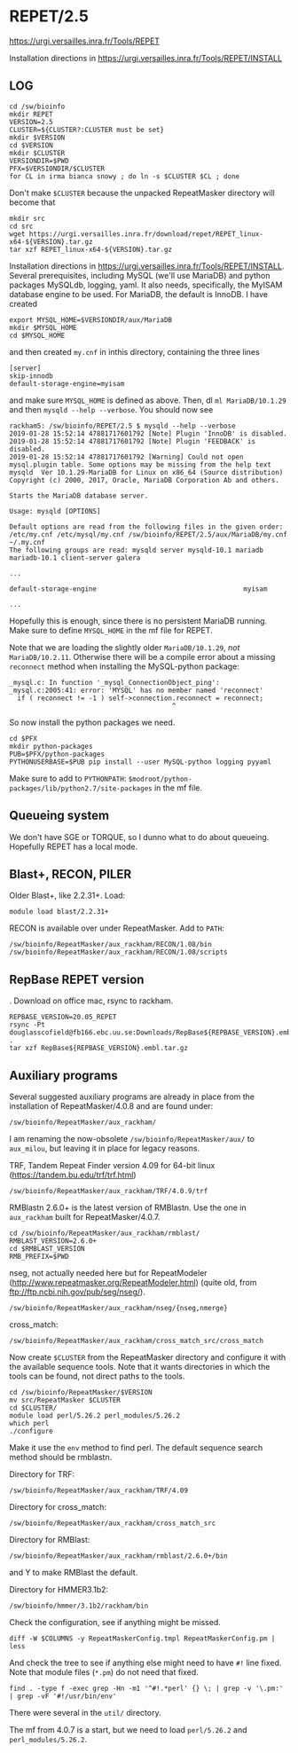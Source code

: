 REPET/2.5
=========

<https://urgi.versailles.inra.fr/Tools/REPET>

Installation directions in <https://urgi.versailles.inra.fr/Tools/REPET/INSTALL>


LOG
---

    cd /sw/bioinfo
    mkdir REPET
    VERSION=2.5
    CLUSTER=${CLUSTER?:CLUSTER must be set}
    mkdir $VERSION
    cd $VERSION
    mkdir $CLUSTER
    VERSIONDIR=$PWD
    PFX=$VERSIONDIR/$CLUSTER
    for CL in irma bianca snowy ; do ln -s $CLUSTER $CL ; done

Don't make `$CLUSTER` because the unpacked RepeatMasker directory will become that

    mkdir src
    cd src
    wget https://urgi.versailles.inra.fr/download/repet/REPET_linux-x64-${VERSION}.tar.gz
    tar xzf REPET_linux-x64-${VERSION}.tar.gz

Installation directions in
<https://urgi.versailles.inra.fr/Tools/REPET/INSTALL>.  Several prerequisites,
including MySQL (we'll use MariaDB) and python packages MySQLdb, logging, yaml.
It also needs, specifically, the MyISAM database engine to be used.  For
MariaDB, the default is InnoDB.  I have created

    export MYSQL_HOME=$VERSIONDIR/aux/MariaDB
    mkdir $MYSQL_HOME
    cd $MYSQL_HOME

and then created `my.cnf` in inthis directory, containing the three lines

    [server]
    skip-innodb
    default-storage-engine=myisam

and make sure `MYSQL_HOME` is defined as above. Then, dl `ml MariaDB/10.1.29`
and then `mysqld --help --verbose`.  You should now see

    rackham5: /sw/bioinfo/REPET/2.5 $ mysqld --help --verbose
    2019-01-28 15:52:14 47881717601792 [Note] Plugin 'InnoDB' is disabled.
    2019-01-28 15:52:14 47881717601792 [Note] Plugin 'FEEDBACK' is disabled.
    2019-01-28 15:52:14 47881717601792 [Warning] Could not open mysql.plugin table. Some options may be missing from the help text
    mysqld  Ver 10.1.29-MariaDB for Linux on x86_64 (Source distribution)
    Copyright (c) 2000, 2017, Oracle, MariaDB Corporation Ab and others.

    Starts the MariaDB database server.

    Usage: mysqld [OPTIONS]

    Default options are read from the following files in the given order:
    /etc/my.cnf /etc/mysql/my.cnf /sw/bioinfo/REPET/2.5/aux/MariaDB/my.cnf ~/.my.cnf
    The following groups are read: mysqld server mysqld-10.1 mariadb mariadb-10.1 client-server galera

    ...

    default-storage-engine                                     myisam

    ...

Hopefully this is enough, since there is no persistent MariaDB running.  Make
sure to define `MYSQL_HOME` in the mf file for REPET.

Note that we are loading the slightly older `MariaDB/10.1.29`, *not*
`MariaDB/10.2.11`.  Otherwise there will be a compile error about a missing
`reconnect` method when installing the MySQL-python package:

    _mysql.c: In function '_mysql_ConnectionObject_ping':
    _mysql.c:2005:41: error: 'MYSQL' has no member named 'reconnect'
      if ( reconnect != -1 ) self->connection.reconnect = reconnect;
                                             ^
So now install the python packages we need.

    cd $PFX
    mkdir python-packages
    PUB=$PFX/python-packages
    PYTHONUSERBASE=$PUB pip install --user MySQL-python logging pyyaml

Make sure to add to `PYTHONPATH`:
`$modroot/python-packages/lib/python2.7/site-packages` in the mf file.


Queueing system
---------------

We don't have SGE or TORQUE, so I dunno what to do about queueing.  Hopefully
REPET has a local mode.


Blast+, RECON, PILER
-------------------

Older Blast+, like 2.2.31+.  Load:

    module load blast/2.2.31+

RECON is available over under RepeatMasker.  Add to `PATH`:

    /sw/bioinfo/RepeatMasker/aux_rackham/RECON/1.08/bin
    /sw/bioinfo/RepeatMasker/aux_rackham/RECON/1.08/scripts


RepBase REPET version
---------------------

.  Download on office mac, rsync to rackham.

    REPBASE_VERSION=20.05_REPET
    rsync -Pt douglasscofield@fb166.ebc.uu.se:Downloads/RepBase${REPBASE_VERSION}.embl.tar.gz .
    tar xzf RepBase${REPBASE_VERSION}.embl.tar.gz


Auxiliary programs
------------------


Several suggested auxiliary programs are already in place from the installation of
RepeatMasker/4.0.8 and are found under:

    /sw/bioinfo/RepeatMasker/aux_rackham/

I am renaming the now-obsolete `/sw/bioinfo/RepeatMasker/aux/` to `aux_milou`,
but leaving it in place for legacy reasons.

TRF, Tandem Repeat Finder version 4.09 for 64-bit linux (<https://tandem.bu.edu/trf/trf.html>)

    /sw/bioinfo/RepeatMasker/aux_rackham/TRF/4.0.9/trf

RMBlastn 2.6.0+ is the latest version of RMBlastn.  Use the one in
`aux_rackham` built for RepeatMasker/4.0.7.

    cd /sw/bioinfo/RepeatMasker/aux_rackham/rmblast/
    RMBLAST_VERSION=2.6.0+
    cd $RMBLAST_VERSION
    RMB_PREFIX=$PWD

nseg, not actually needed here but for RepeatModeler (<http://www.repeatmasker.org/RepeatModeler.html>) (quite old, from <ftp://ftp.ncbi.nih.gov/pub/seg/nseg/>).

    /sw/bioinfo/RepeatMasker/aux_rackham/nseg/{nseg,nmerge}

cross_match:

    /sw/bioinfo/RepeatMasker/aux_rackham/cross_match_src/cross_match

Now create `$CLUSTER` from the RepeatMasker directory and configure it with the
available sequence tools.  Note that it wants directories in which the tools can
be found, not direct paths to the tools.

    cd /sw/bioinfo/RepeatMasker/$VERSION
    mv src/RepeatMasker $CLUSTER
    cd $CLUSTER/
    module load perl/5.26.2 perl_modules/5.26.2
    which perl
    ./configure 

Make it use the `env` method to find perl.  The default sequence search method
should be rmblastn.

Directory for TRF:

    /sw/bioinfo/RepeatMasker/aux_rackham/TRF/4.09

Directory for cross_match:

    /sw/bioinfo/RepeatMasker/aux_rackham/cross_match_src

Directory for RMBlast:

    /sw/bioinfo/RepeatMasker/aux_rackham/rmblast/2.6.0+/bin

and Y to make RMBlast the default.

Directory for HMMER3.1b2:

    /sw/bioinfo/hmmer/3.1b2/rackham/bin


Check the configuration, see if anything might be missed.

    diff -W $COLUMNS -y RepeatMaskerConfig.tmpl RepeatMaskerConfig.pm | less

And check the tree to see if anything else might need to have `#!` line fixed.
Note that module files (`*.pm`) do not need that fixed.

    find . -type f -exec grep -Hn -m1 '^#!.*perl' {} \; | grep -v '\.pm:' | grep -vF '#!/usr/bin/env'

There were several in the `util/` directory.

The mf from 4.0.7 is a start, but we need to load `perl/5.26.2` and `perl_modules/5.26.2`.

